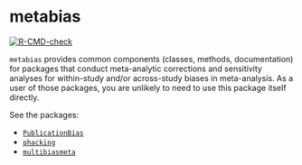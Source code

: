 # metabias

<!-- badges: start -->
[![R-CMD-check](https://github.com/mikabr/metabias/actions/workflows/R-CMD-check.yaml/badge.svg)](https://github.com/mikabr/metabias/actions/workflows/R-CMD-check.yaml)
<!-- badges: end -->

`metabias` provides common components (classes, methods, documentation) for
packages that conduct meta-analytic corrections and sensitivity analyses for
within-study and/or across-study biases in meta-analysis. As a user of those
packages, you are unlikely to need to use this package itself directly.

See the packages:
- [`PublicationBias`](https://github.com/mayamathur/PublicationBias)
- [`phacking`](https://github.com/mikabr/phacking)
- [`multibiasmeta`](https://github.com/mikabr/multibiasmeta)
